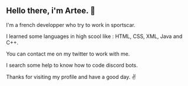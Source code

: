 ## Hello there, i'm Artee. 👋

I'm a french developper who try to work in sportscar. 

I learned some languages in high scool like : HTML, CSS, XML, Java and C++.

You can contact me on my twitter to work with me.

I search some help to know how to code discord bots.

Thanks for visiting my profile and have a good day. ✌️
